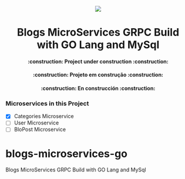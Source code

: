 <p align="center">
<img src="http://img.shields.io/static/v1?label=STATUS&message=IN%20DEVELOPMENT&color=GREEN&style=for-the-badge"/>
</p>
<h1 align="center"> Blogs MicroServices GRPC Build with GO Lang and MySql </h1>
<h4 align="center"> 
    :construction:  Project under construction  :construction:
</h4>
<h4 align="center"> 
    :construction:  Projeto em construção  :construction:
</h4>
<h4 align="center"> 
    :construction: En construcción  :construction:
</h4>

### Microservices in this Project

- [x] Categories Microservice
- [ ] User Microservice
- [ ] BloPost Microservice
         
# blogs-microservices-go
Blogs MicroServices GRPC Build with GO Lang and MySql

